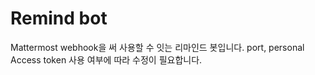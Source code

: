 # Remind bot
Mattermost webhook을 써 사용할 수 잇는 리마인드 봇입니다.
port, personal Access token 사용 여부에 따라 수정이 필요합니다.